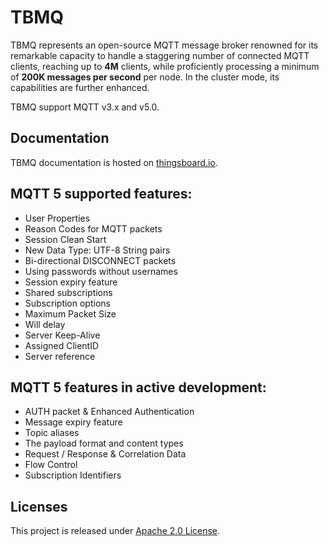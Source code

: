 # TBMQ

TBMQ represents an open-source MQTT message broker renowned for its remarkable capacity to handle a staggering number of connected MQTT clients,
reaching up to **4M** clients, while proficiently processing a minimum of **200K messages per second** per node.
In the cluster mode, its capabilities are further enhanced.

TBMQ support MQTT v3.x and v5.0.

## Documentation

TBMQ documentation is hosted on [thingsboard.io](https://thingsboard.io/docs/mqtt-broker/).

## MQTT 5 supported features:

- User Properties
- Reason Codes for MQTT packets
- Session Clean Start
- New Data Type: UTF-8 String pairs
- Bi-directional DISCONNECT packets
- Using passwords without usernames
- Session expiry feature
- Shared subscriptions
- Subscription options
- Maximum Packet Size
- Will delay
- Server Keep-Alive
- Assigned ClientID
- Server reference

## MQTT 5 features in active development:

- AUTH packet & Enhanced Authentication
- Message expiry feature
- Topic aliases
- The payload format and content types
- Request / Response & Correlation Data
- Flow Control
- Subscription Identifiers

## Licenses

This project is released under [Apache 2.0 License](./LICENSE).
